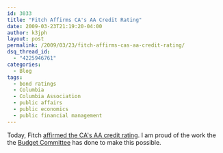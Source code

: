 ```yaml
---
id: 3033
title: "Fitch Affirms CA's AA Credit Rating"
date: 2009-03-23T21:19:20-04:00
author: k3jph
layout: post
permalink: /2009/03/23/fitch-affirms-cas-aa-credit-rating/
dsq_thread_id:
  - "4225946761"
categories:
  - Blog
tags:
  - bond ratings
  - Columbia
  - Columbia Association
  - public affairs
  - public economics
  - public financial management
---
```

Today, Fitch [affirmed the CA's AA credit rating](http://www.businesswire.com/portal/site/google/?ndmViewId=news_view&newsId=20090323006243&newsLang=en).  I am proud of the work the the [Budget Committee](/service) has done to make this possible.
